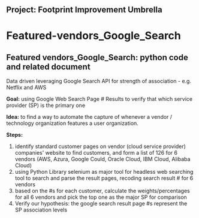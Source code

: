 ## Project: Footprint Improvement Umbrella

# Featured-vendors_Google_Search
## Featured vendors_Google_Search: python code and related document

Data driven leveraging Google Search API for strength of association - e.g. Netflix and AWS

**Goal:** using Google Web Search Page # Results to verify that which service provider (SP) is the primary one

**Idea:** to find a way to automate the capture of whenever a vendor / technology organization features a user organization.

**Steps:** 
1. identify standard customer pages on vendor (cloud service provider) companies' website to find customers, and form a list of 126 for 6 vendors (AWS, Azura, Google Could, Oracle Cloud, IBM Cloud, Alibaba Cloud)
2. using Python Library selenium as major tool for headless web searching tool to search and parse 
    the result pages, recoding search result # for 6 vendors
3. based on the #s for each customer, calculate the weights/percentages for all 6 vendors
    and pick the top one as the major SP for comparison
4.  Verify our hypothesis: the google search result page #s represent the SP association levels


